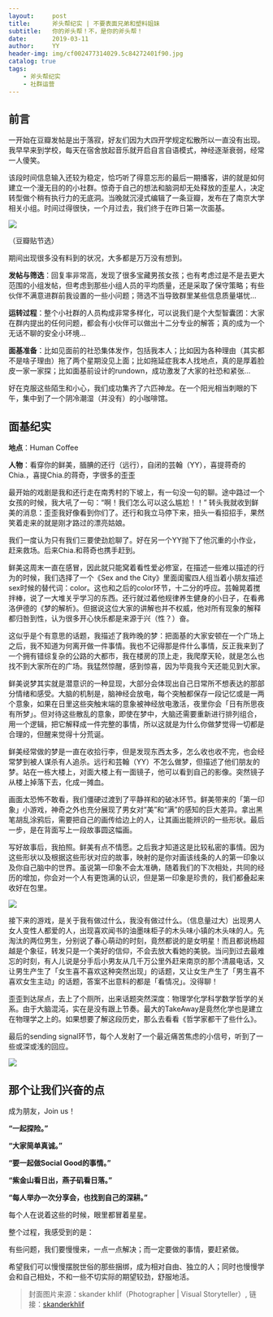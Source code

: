 ```yaml
---
layout:     post
title:      斧头帮纪实 | 不要表面兄弟和塑料姐妹
subtitle:   你的斧头帮！不，是你的斧头帮！
date:       2019-03-11
author:     YY
header-img: img/cf002477314029.5c84272401f90.jpg
catalog: true
tags:
    - 斧头帮纪实
    - 社群运营
---
```


## 前言

一开始在豆瓣发帖是出于落寂，好友们因为大四开学规定松散所以一直没有出现。我早早来到学校，每天在宿舍放起音乐就开启自言自语模式，神经逐渐衰弱，经常一人傻笑。

该段时间信息输入还较为稳定，恰巧听了得意忘形的最后一期播客，讲的就是如何建立一个漫无目的的小社群。惊奇于自己的想法和脑洞却无处释放的歪星人，决定转型做个稍有执行力的无底洞。当晚就沉浸式编辑了一条豆瓣，发布在了南京大学相关小组。时间过得很快，一个月过去，我们终于在昨日第一次面基。

![](https://ws3.sinaimg.cn/large/006tKfTcgy1g0z8resaovj30ym0og0yq.jpg)

（豆瓣贴节选）

期间出现很多没有料到的状况，大多都是万万没有想到。

**发帖与筛选**：回复率非常高，发现了很多宝藏男孩女孩；也有考虑过是不是去更大范围的小组发帖，但考虑到那些小组人员的平均质量，还是采取了保守策略；有些伙伴不满意进群前我设置的一些小问题；筛选不当导致群里某些信息质量堪忧…

**运转过程**：整个小社群的人员构成非常多样化，可以说我们是个大型智囊团：大家在群内提出的任何问题，都会有小伙伴可以做出十二分专业的解答；真的成为一个无话不聊的安全小环境…

**面基准备**：比如见面前的社恐集体发作，包括我本人；比如因为各种理由（其实都不是啥子理由）拖了两个星期没见上面；比如拖延症我本人找地点，真的是厚着脸皮一家一家探；比如面基前设计的rundown，成功激发了大家的社恐和紧张…

好在克服这些陌生和小心，我们成功集齐了六匹神龙。在一个阳光相当刺眼的下午，集中到了一个阴冷潮湿（并没有）的小咖啡馆。



## 面基纪实

**地点**：Human Coffee

**人物**：看穿你的鲜美，腼腆的还行（远行），自闭的芸翰（YY），喜提蒋奇的Chia.，喜提Chia.的蒋奇，字很多的歪歪

最开始的戏剧是我和还行走在南秀村的下坡上，有一句没一句的聊。途中路过一个女孩的时候，我大吼了一句：“啊！我们怎么可以这么尴尬！！” 转头我就收到鲜美的消息：歪歪我好像看到你们了。还行和我立马停下来，扭头一看招招手，果然笑着走来的就是刚才路过的漂亮姑娘。

我们一度认为只有我们三要使劲尬聊了。好在另一个YY抛下了他沉重的小作业，赶来救场。后来Chia.和蒋奇也携手赶到。

鲜美这周末一直在感冒，因此就只能窝着看性爱必修室，在描述一些难以描述的行为的时候，我们选择了一个《Sex and the City》里面闺蜜四人组当着小朋友描述sex时候的替代词：color。这也和之后的color环节，十二分的呼应。芸翰晃着搅拌棒，说了一大堆关乎学习的东西。还行就过着他规律养生健身的小日子，在看弗洛伊德的《梦的解析》。但据说这位大家的讲解也并不权威，他对所有现象的解释都归咎到性，认为很多开心快乐都是来源于兴（性？）奋。

这似乎是个有意思的话题，我描述了我昨晚的梦：把面基的大家安顿在一个广场上之后，我不知道为何离开做一件事情。我也不记得那是件什么事情，反正我来到了一个拥有错综复杂的公路的大都市，我在楼房的顶上走，我爬摩天轮，就是怎么也找不到大家所在的广场。我猛然惊醒，感到惊喜，因为毕竟我今天还能见到大家。

鲜美说梦其实就是潜意识的一种显现，大部分会体现出自己日常所不想表达的那部分情绪和感受。大脑的机制是，脑神经会放电，每个突触都保存一段记忆或是一两个意象，如果在日里这些突触末端的意象被神经放电激活，夜里你会「日有所思夜有所梦」。但对待这些散乱的意象，即使在梦中，大脑还需要重新进行排列组合，用一个逻辑，把它解释成一件完整的事情，所以这就是为什么你做梦觉得一切都是合理的，但醒来觉得十分荒诞。

鲜美经常做的梦是一直在收拾行李，但是发现东西太多，怎么收也收不完，也会经常梦到被人谋杀有人追杀。远行和芸翰（YY）不怎么做梦，但描述了他们朋友的梦。站在一栋大楼上，对面大楼上有一面镜子，他可以看到自己的影像。突然镜子从楼上掉落下去，化成一摊血。

画面太恐怖不敢看，我们僵硬过渡到了平静祥和的破冰环节。鲜美带来的「第一印象」小游戏，神奇之外也充分展现了男女对“美”和“满”的感知的巨大差异。拿出黑笔胡乱涂鸦后，需要把自己的画传给边上的人，让其画出能辨识的一些形状。最后一步，是在背面写上一段故事圆这幅画。

写好故事后，我拍照。鲜美有点不情愿。之后我才知道这是比较私密的事情。因为这些形状以及根据这些形状对应的故事，映射的是你对画该线条的人的第一印象以及你自己脑中的世界。虽说第一印象不会太准确，随着我们的下次相处，共同的经历的增加，你会对一个人有更饱满的认识，但是第一印象是珍贵的，我们都叠起来收好在包里。

![](https://ws3.sinaimg.cn/large/006tKfTcgy1g0z8refmphj31440u0nph.jpg)

接下来的游戏，是关于我有做过什么，我没有做过什么。（信息量过大）出现男人女人变性人都爱的人，出现喜欢闻书的油墨味柜子的木头味小镇的木头味的人。先淘汰的两位男生，分别说了春心萌动的时刻，竟然都说的是女明星！而且都说杨超越是个象征，转发只是一个美好的信仰，不会去放大看她的美貌。当问到过去最难忘的时刻，有人儿说是分手后小男友从几千万公里外赶来南京的那个清晨电话，又让男生产生了「女生喜不喜欢这种突然出现」的话题，又让女生产生了「男生喜不喜欢女生主动」的话题，答案不出意料的都是「看情况」。没得聊！

歪歪到达尿点，去上了个厕所，出来话题突然深度：物理学化学科学数学哲学的关系。由于大脑混沌，实在是没有跟上节奏。最大的TakeAway是竟然化学也是建立在物理学之上的。如果想要了解这段历史，那么去看看《哲学家都干了些什么》。

最后的sending signal环节，每个人发射了一个最近痛苦焦虑的小信号，听到了一些或深或浅的回应。

![](https://ws4.sinaimg.cn/large/006tKfTcgy1g0z9g84y3yj31400u0ttw.jpg)

## 那个让我们兴奋的点

成为朋友，Join us！

**“一起探险。”**

**“大家简单真诚。”**

**“要一起做Social Good的事情。”**

**“紫金山看日出，燕子矶看日落。”**

**“每人举办一次分享会，也找到自己的深耕。”**

每个人在说着这些的时候，眼里都冒着星星。

整个过程，我感受到的是：

有些问题，我们要慢慢来，一点一点解决；而一定要做的事情，要赶紧做。

希望我们可以慢慢摆脱世俗的那些捆绑，成为相对自由、独立的人；同时也慢慢学会和自己相处，不和一些不切实际的期望较劲，舒服地活。

>封面图片来源：skander khlif（Photographer | Visual Storyteller）, 链接：[skanderkhlif](http://www.skanderkhlif.com/)
